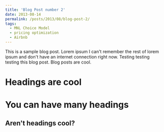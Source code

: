 ```yaml
---
title: 'Blog Post number 2'
date: 2013-08-14
permalink: /posts/2013/08/blog-post-2/
tags:
  - MNL Choice Model
  - pricing optimization
  - Airbnb
---
```


This is a sample blog post. Lorem ipsum I can't remember the rest of lorem ipsum and don't have an internet connection right now. Testing testing testing this blog post. Blog posts are cool.

Headings are cool
======

You can have many headings
======

Aren't headings cool?
------